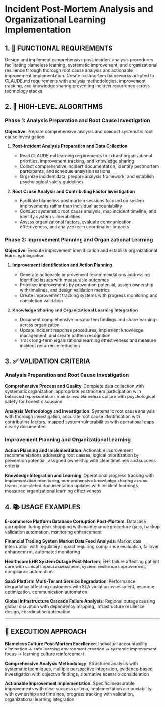 # Incident Post-Mortem Analysis and Organizational Learning Implementation

## 1. 🎯 FUNCTIONAL REQUIREMENTS

Design and implement comprehensive post-incident analysis procedures facilitating blameless learning, systematic improvement, and organizational resilience through thorough root cause analysis and actionable improvement implementation. Create postmortem frameworks adapted to CLAUDE.md requirements with analysis methodologies, improvement tracking, and knowledge sharing preventing incident recurrence across technology stacks.

## 2. 🔄 HIGH-LEVEL ALGORITHMS

### Phase 1: Analysis Preparation and Root Cause Investigation
**Objective**: Prepare comprehensive analysis and conduct systematic root cause investigation

1. **Post-Incident Analysis Preparation and Data Collection**
   - Read CLAUDE.md learning requirements to extract organizational priorities, improvement tracking, and knowledge sharing
   - Collect comprehensive incident documentation, identify postmortem participants, and schedule analysis sessions
   - Organize incident data, prepare analysis framework, and establish psychological safety guidelines

2. **Root Cause Analysis and Contributing Factor Investigation**
   - Facilitate blameless postmortem sessions focused on system improvements rather than individual accountability
   - Conduct systematic root cause analysis, map incident timeline, and identify system vulnerabilities
   - Assess organizational factors, evaluate communication effectiveness, and analyze team coordination impacts

### Phase 2: Improvement Planning and Organizational Learning
**Objective**: Execute improvement identification and establish organizational learning integration

1. **Improvement Identification and Action Planning**
   - Generate actionable improvement recommendations addressing identified issues with measurable outcomes
   - Prioritize improvements by prevention potential, assign ownership with timelines, and design validation metrics
   - Create improvement tracking systems with progress monitoring and completion validation

2. **Knowledge Sharing and Organizational Learning Integration**
   - Document comprehensive postmortem findings and share learnings across organization
   - Update incident response procedures, implement knowledge management, and create pattern recognition
   - Track long-term organizational learning effectiveness and measure incident recurrence reduction

## 3. ✅ VALIDATION CRITERIA

### Analysis Preparation and Root Cause Investigation
**Comprehensive Process and Quality**: Complete data collection with systematic organization, appropriate postmortem participation with balanced representation, maintained blameless culture with psychological safety for honest discussion

**Analysis Methodology and Investigation**: Systematic root cause analysis with thorough investigation, accurate root cause identification with contributing factors, mapped system vulnerabilities with operational gaps clearly documented

### Improvement Planning and Organizational Learning
**Action Planning and Implementation**: Actionable improvement recommendations addressing root causes, logical prioritization by prevention potential, assigned ownership with clear timelines and success criteria

**Knowledge Integration and Learning**: Operational progress tracking with implementation monitoring, comprehensive knowledge sharing across teams, completed documentation updates with incident learnings, measured organizational learning effectiveness

## 4. 📚 USAGE EXAMPLES

**E-commerce Platform Database Corruption Post-Mortem**: Database corruption during peak shopping with maintenance procedure gaps, backup validation automation, monitoring enhancement

**Financial Trading System Market Data Feed Analysis**: Market data interruption with regulatory impact requiring compliance evaluation, failover enhancement, automated monitoring

**Healthcare EHR System Outage Post-Mortem**: EHR failure affecting patient care with clinical impact assessment, system resilience improvement, compliance automation

**SaaS Platform Multi-Tenant Service Degradation**: Performance degradation affecting customers with SLA violation assessment, resource optimization, communication automation

**Global Infrastructure Cascade Failure Analysis**: Regional outage causing global disruption with dependency mapping, infrastructure resilience design, coordination automation

---

## 🎯 EXECUTION APPROACH

**Blameless Culture Post-Mortem Excellence**: Individual accountability elimination → safe learning environment creation → systemic improvement focus → learning culture reinforcement

**Comprehensive Analysis Methodology**: Structured analysis with systematic techniques, multiple perspective integration, evidence-based investigation with objective findings, alternative scenario consideration

**Actionable Improvement Implementation**: Specific measurable improvements with clear success criteria, implementation accountability with ownership and timelines, progress tracking with validation, organizational learning integration